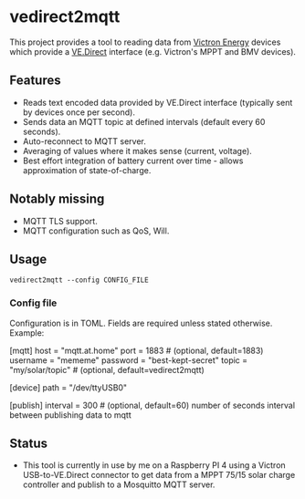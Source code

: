 # vedirect2mqtt

This project provides a tool to reading data from [Victron Energy](https://www.victronenergy.com/) devices which provide a [VE.Direct](https://www.victronenergy.com/live/vedirect_protocol:faq) interface (e.g. Victron's MPPT and BMV devices).

## Features

* Reads text encoded data provided by VE.Direct interface (typically sent by devices once per second).
* Sends data an MQTT topic at defined intervals (default every 60 seconds).
* Auto-reconnect to MQTT server.
* Averaging of values where it makes sense (current, voltage).
* Best effort integration of battery current over time - allows approximation of state-of-charge.

## Notably missing

* MQTT TLS support.
* MQTT configuration such as QoS, Will.

## Usage

`vedirect2mqtt --config CONFIG_FILE`

### Config file

Configuration is in TOML.  Fields are required unless stated otherwise. Example:

  [mqtt]
  host = "mqtt.at.home"
  port = 1883 # (optional, default=1883)
  username = "mememe"
  password = "best-kept-secret"
  topic = "my/solar/topic" # (optional, default=vedirect2mqtt)
  
  [device]
  path = "/dev/ttyUSB0"
  
  [publish]
  interval = 300 # (optional, default=60) number of seconds interval between publishing data to mqtt
  

## Status

* This tool is currently in use by me on a Raspberry PI 4 using a Victron USB-to-VE.Direct connector to get data from a MPPT 75/15 solar charge controller and publish to a Mosquitto MQTT server.


